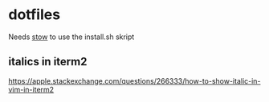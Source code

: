 # dotfiles

Needs [stow](https://www.gnu.org/software/stow/) to use the install.sh skript

## italics in iterm2
https://apple.stackexchange.com/questions/266333/how-to-show-italic-in-vim-in-iterm2
